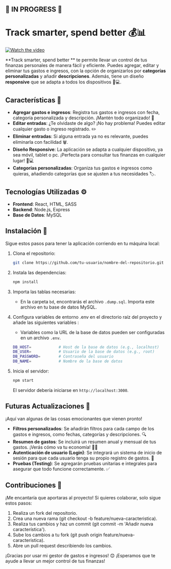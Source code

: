 ## 🚧 IN PROGRESS 🚧 

# Track smarter, spend better 💰📊

[![Watch the video](https://example.com/thumbnail.jpg)](https://vimeo.com/1031260098)

**Track smarter, spend better ** te permite llevar un control de tus finanzas personales de manera fácil y eficiente. Puedes agregar, editar y eliminar tus gastos e ingresos, con la opción de organizarlos por **categorías personalizadas** y añadir **descripciones**. Además, tiene un diseño **responsive** que se adapta a todos los dispositivos 📱💻.

## Características 🎉

- **Agregar gastos e ingresos**: Registra tus gastos e ingresos con fecha, categoría personalizada y descripción. ¡Mantén todo organizado! 📝
- **Editar entradas**: ¿Te olvidaste de algo? ¡No hay problema! Puedes editar cualquier gasto o ingreso registrado. ✏️
- **Eliminar entradas**: Si alguna entrada ya no es relevante, puedes eliminarla con facilidad 🗑️.
- **Diseño Responsive**: La aplicación se adapta a cualquier dispositivo, ya sea móvil, tablet o pc. ¡Perfecta para consultar tus finanzas en cualquier lugar! 📱💻
- **Categorías personalizadas**: Organiza tus gastos e ingresos como quieras, añadiendo categorías que se ajusten a tus necesidades 🏷️.

## Tecnologías Utilizadas ⚙️

- **Frontend**: React, HTML, SASS
- **Backend**: Node.js, Express
- **Base de Datos**: MySQL

## Instalación 🚀

Sigue estos pasos para tener la aplicación corriendo en tu máquina local:

1. Clona el repositorio:
   
    ```bash
    git clone https://github.com/tu-usuario/nombre-del-repositorio.git

2. Instala las dependencias:

    ```bash
    npm install

3. Importa las tablas necesarias:

   - En la carpeta `bd`, encontrarás el archivo `.dump.sql`. Importa este archivo en tu base de datos MySQL.

4. Configura variables de entorno .env en el directorio raíz del proyecto y añade las siguientes variables :

   - Variables como la URL de la base de datos pueden ser configuradas en un archivo `.env`.

    ```bash
    DB_HOST=            # Host de la base de datos (e.g., localhost)
    DB_USER=            # Usuario de la base de datos (e.g., root)
    DB_PASSWORD=        # Contraseña del usuario
    DB_NAME=            # Nombre de la base de datos
    ```
5. Inicia el servidor:

    ```bash
    npm start
    ```
    El servidor debería iniciarse en `http://localhost:3000`.

## Futuras Actualizaciones 🔮

¡Aquí van algunas de las cosas emocionantes que vienen pronto!

- **Filtros personalizados**: Se añadirán filtros para cada campo de los gastos e ingresos, como fechas, categorías y descripciones. 🔍
- **Resumen de gastos**: Se incluirá un resumen anual y mensual de tus gastos. ¡Verás cómo va tu economía! 📅💸
- **Autenticación de usuario (Login)**: Se integrará un sistema de inicio de sesión para que cada usuario tenga su propio registro de gastos. 🔐
- **Pruebas (Testing)**: Se agregarán pruebas unitarias e integrales para asegurar que todo funcione correctamente. ✅

## Contribuciones 🤝

¡Me encantaría que aportaras al proyecto! Si quieres colaborar, solo sigue estos pasos:

1. Realiza un fork del repositorio.
2. Crea una nueva rama (git checkout -b feature/nueva-caracteristica).
3. Realiza tus cambios y haz un commit (git commit -m 'Añadir nueva característica').
4. Sube los cambios a tu fork (git push origin feature/nueva-caracteristica).
5. Abre un pull request describiendo los cambios.


¡Gracias por usar mi gestor de gastos e ingresos! 😊 ¡Esperamos que te ayude a llevar un mejor control de tus finanzas!
